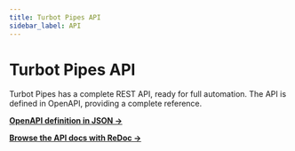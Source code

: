 ```yaml
---
title: Turbot Pipes API
sidebar_label: API
---
```


# Turbot Pipes API

Turbot Pipes has a complete REST API, ready for full automation. The API is
defined in OpenAPI, providing a complete reference.

**[OpenAPI definition in JSON →](https://pipes.turbot.com/api/latest/docs/openapi.json)**

**[Browse the API docs with ReDoc →](https://redocly.github.io/redoc/?url=https://pipes.turbot.com/api/latest/docs/openapi.json&nocors)**
